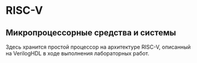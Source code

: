 # RISC-V
## Микропроцессорные средства и системы
Здесь хранится простой процессор на архитектуре RISC-V, описанный на VerilogHDL в ходе выполнения лабораторных работ.

